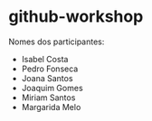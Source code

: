 # github-workshop

Nomes dos participantes:

-   Isabel Costa
-   Pedro Fonseca
-   Joana Santos
-   Joaquim Gomes
-   Miriam Santos
-   Margarida Melo